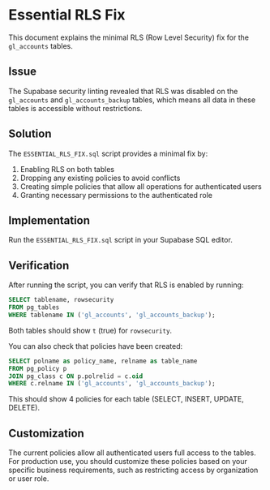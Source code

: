 # Essential RLS Fix

This document explains the minimal RLS (Row Level Security) fix for the `gl_accounts` tables.

## Issue

The Supabase security linting revealed that RLS was disabled on the `gl_accounts` and `gl_accounts_backup` tables, which means all data in these tables is accessible without restrictions.

## Solution

The `ESSENTIAL_RLS_FIX.sql` script provides a minimal fix by:

1. Enabling RLS on both tables
2. Dropping any existing policies to avoid conflicts
3. Creating simple policies that allow all operations for authenticated users
4. Granting necessary permissions to the authenticated role

## Implementation

Run the `ESSENTIAL_RLS_FIX.sql` script in your Supabase SQL editor.

## Verification

After running the script, you can verify that RLS is enabled by running:
```sql
SELECT tablename, rowsecurity 
FROM pg_tables 
WHERE tablename IN ('gl_accounts', 'gl_accounts_backup');
```

Both tables should show `t` (true) for `rowsecurity`.

You can also check that policies have been created:
```sql
SELECT polname as policy_name, relname as table_name
FROM pg_policy p
JOIN pg_class c ON p.polrelid = c.oid
WHERE c.relname IN ('gl_accounts', 'gl_accounts_backup');
```

This should show 4 policies for each table (SELECT, INSERT, UPDATE, DELETE).

## Customization

The current policies allow all authenticated users full access to the tables. For production use, you should customize these policies based on your specific business requirements, such as restricting access by organization or user role.